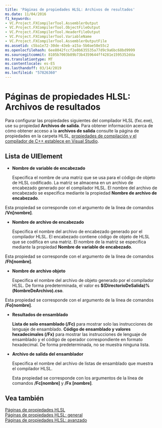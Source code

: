 ```yaml
---
title: 'Páginas de propiedades HLSL: Archivos de resultados'
ms.date: 11/04/2016
f1_keywords:
- VC.Project.FXCompilerTool.AssemblerOutput
- VC.Project.FXCompilerTool.ObjectFileOutput
- VC.Project.FXCompilerTool.HeaderFileOutput
- VC.Project.FXCompilerTool.VariableName
- VC.Project.FXCompilerTool.AssemblerOutputFile
ms.assetid: c5ba1e72-30de-43eb-a15a-5b0ae58e55c2
ms.openlocfilehash: 6ee8042fccf2e0b635535a77d9c9a6bc68bd9999
ms.sourcegitcommit: 8105b7003b89b73b4359644ff4281e1595352dda
ms.translationtype: MT
ms.contentlocale: es-ES
ms.lasthandoff: 03/14/2019
ms.locfileid: "57826360"
---
```

# <a name="hlsl-property-pages-output-files"></a>Páginas de propiedades HLSL: Archivos de resultados

Para configurar las propiedades siguientes del compilador HLSL (fxc.exe), use su propiedad **Archivos de salida**. Para obtener información acerca de cómo obtener acceso a la **archivos de salida** consulte la página de propiedades en la carpeta HLSL, [propiedades de compilación y el compilador de C++ establece en Visual Studio](../working-with-project-properties.md).

## <a name="uielement-list"></a>Lista de UIElement

- **Nombre de variable de encabezado**

   Especifica el nombre de una matriz que se usa para el código de objeto de HLSL codificado. La matriz se almacena en un archivo de encabezado generado por el compilador HLSL. El nombre del archivo de encabezado se especifica mediante la propiedad **Nombre de archivo de encabezado**.

Esta propiedad se corresponde con el argumento de la línea de comandos **/Vn[nombre]**.

- **Nombre de archivo de encabezado**

   Especifica el nombre del archivo de encabezado generado por el compilador HLSL. El encabezado contiene código de objeto de HLSL que se codifica en una matriz. El nombre de la matriz se especifica mediante la propiedad **Nombre de variable de encabezado**.

Esta propiedad se corresponde con el argumento de la línea de comandos **/Fh[nombre]**.

- **Nombre de archivo objeto**

   Especifica el nombre del archivo de objeto generado por el compilador HLSL. De forma predeterminada, el valor es **$(DirectorioDeSalida)%(NombreDeArchivo).cso**.

Esta propiedad se corresponde con el argumento de la línea de comandos **/Fo[nombre]**.

- **Resultados de ensamblado**

   **Lista de solo ensamblado (/Fc)** para mostrar solo las instrucciones de lenguaje de ensamblado. **Código de ensamblado y valores hexadecimales (/Fx)** para mostrar las instrucciones de lenguaje de ensamblado y el código de operador correspondiente en formato hexadecimal. De forma predeterminada, no se muestra ninguna lista.

- **Archivo de salida del ensamblador**

   Especifica el nombre del archivo de listas de ensamblado que muestra el compilador HLSL.

   Esta propiedad se corresponde con los argumentos de la línea de comandos **/Fc[nombre]** y **/Fx [nombre]**.

## <a name="see-also"></a>Vea también

[Páginas de propiedades HLSL](hlsl-property-pages.md)<br>
[Páginas de propiedades HLSL: general](hlsl-property-pages-general.md)<br>
[Páginas de propiedades HLSL: avanzado](hlsl-property-pages-advanced.md)
